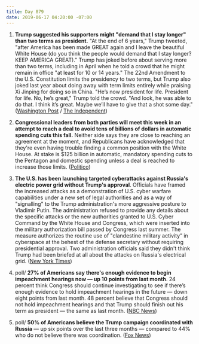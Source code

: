```yaml
---
title: Day 879
date: 2019-06-17 04:20:00 -07:00
---
```


1. **Trump suggested his supporters might "demand that I stay longer" than two terms as president.** "At the end of 6 years," Trump tweeted, "after America has been made GREAT again and I leave the beautiful White House (do you think the people would demand that I stay longer? KEEP AMERICA GREAT)." Trump has joked before about serving more than two terms, including in April when he told a crowd that he might remain in office "at least for 10 or 14 years." The 22nd Amendment to the U.S. Constitution limits the presidency to two terms, but Trump also joked last year about doing away with term limits entirely while praising Xi Jinping for doing so in China. "He’s now president for life. President for life. No, he’s great," Trump told the crowd. "And look, he was able to do that. I think it’s great. Maybe we’ll have to give that a shot some day." ([Washington Post](https://www.washingtonpost.com/politics/trump-says-supporters-might-demand-that-he-serve-more-than-two-terms-as-president/2019/06/16/4b6b9ae2-9041-11e9-b570-6416efdc0803_story.html?utm_term=.c922c90dd5dd) / [The Independent](https://www.independent.co.uk/news/world/americas/us-politics/trump-us-president-stay-in-office-two-terms-approval-ratings-nyt-a8961041.html?utm_source=reddit.com))

2. **Congressional leaders from both parties will meet this week in an attempt to reach a deal to avoid tens of billions of dollars in automatic spending cuts this fall.** Neither side says they are close to reaching an agreement at the moment, and Republicans have acknowledged that they're even having trouble finding a common position with the White House. At stake is $125 billion in automatic, mandatory spending cuts to the Pentagon and domestic spending unless a deal is reached to increase those limits. ([Politico](https://www.politico.com/story/2019/06/16/white-house-congress-leaders-spending-deal-1365905))

3. **The U.S. has been launching targeted cyberattacks against Russia's electric power grid without Trump's approval**. Officials have framed the increased attacks as a demonstration of U.S. cyber warfare capabilities under a new set of legal authorities and as a way of "signalling" to the Trump administration's more aggressive posture to Vladimir Putin. The administration refused to provide any details about the specific attacks or the new authorities granted to U.S. Cyber Command by the White House and Congress, which were inserted into the military authorization bill passed by Congress last summer. The measure authorizes the routine use of "clandestine military activity” in cyberspace at the behest of the defense secretary without requiring presidential approval. Two administration officials said they didn't think Trump had been briefed at all about the attacks on Russia's electrical grid. ([New York Times](https://www.nytimes.com/2019/06/15/us/politics/trump-cyber-russia-grid.html))

4. poll/ **27% of Americans say there's enough evidence to begin impeachment hearings now — up 10 points from last month**. 24 percent think Congress should continue investigating to see if there’s enough evidence to hold impeachment hearings in the future — down eight points from last month. 48 percent believe that Congress should not hold impeachment hearings and that Trump should finish out his term as president — the same as last month. ([NBC News](https://www.nbcnews.com/politics/meet-the-press/support-impeachment-grows-among-democrats-new-nbc-news-wsj-poll-n1017751))

5. poll/ **50% of Americans believe the Trump campaign coordinated with Russia** — up six points over the last three months — compared to 44% who do not believe there was coordination. ([Fox News](https://www.foxnews.com/politics/fox-news-poll-voters-doubt-impeachment-will-happen))